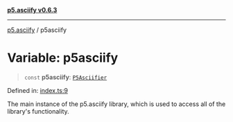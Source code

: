 [**p5.asciify v0.6.3**](../README.md)

***

[p5.asciify](../globals.md) / p5asciify

# Variable: p5asciify

> `const` **p5asciify**: [`P5Asciifier`](../classes/P5Asciifier.md)

Defined in: [index.ts:9](https://github.com/humanbydefinition/p5-asciify/blob/36a49a9e61e37560f02cabd72a830fdaa28b2804/src/lib/index.ts#L9)

The main instance of the p5.asciify library, which is used to access all of the library's functionality.
